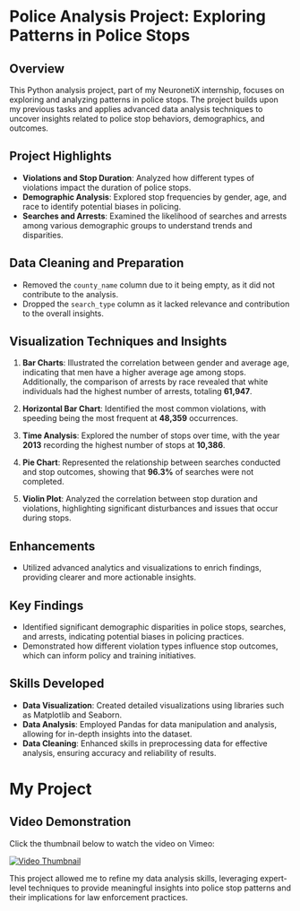# Police Analysis Project: Exploring Patterns in Police Stops

## Overview
This Python analysis project, part of my NeuronetiX internship, focuses on exploring and analyzing patterns in police stops. The project builds upon my previous tasks and applies advanced data analysis techniques to uncover insights related to police stop behaviors, demographics, and outcomes.

## Project Highlights
- **Violations and Stop Duration**: Analyzed how different types of violations impact the duration of police stops.
- **Demographic Analysis**: Explored stop frequencies by gender, age, and race to identify potential biases in policing.
- **Searches and Arrests**: Examined the likelihood of searches and arrests among various demographic groups to understand trends and disparities.

## Data Cleaning and Preparation
- Removed the `county_name` column due to it being empty, as it did not contribute to the analysis.
- Dropped the `search_type` column as it lacked relevance and contribution to the overall insights.

## Visualization Techniques and Insights
1. **Bar Charts**: Illustrated the correlation between gender and average age, indicating that men have a higher average age among stops. Additionally, the comparison of arrests by race revealed that white individuals had the highest number of arrests, totaling **61,947**.
  
2. **Horizontal Bar Chart**: Identified the most common violations, with speeding being the most frequent at **48,359** occurrences.
  
3. **Time Analysis**: Explored the number of stops over time, with the year **2013** recording the highest number of stops at **10,386**.
  
4. **Pie Chart**: Represented the relationship between searches conducted and stop outcomes, showing that **96.3%** of searches were not completed.
  
5. **Violin Plot**: Analyzed the correlation between stop duration and violations, highlighting significant disturbances and issues that occur during stops.

## Enhancements
- Utilized advanced analytics and visualizations to enrich findings, providing clearer and more actionable insights.

## Key Findings
- Identified significant demographic disparities in police stops, searches, and arrests, indicating potential biases in policing practices.
- Demonstrated how different violation types influence stop outcomes, which can inform policy and training initiatives.

## Skills Developed
- **Data Visualization**: Created detailed visualizations using libraries such as Matplotlib and Seaborn.
- **Data Analysis**: Employed Pandas for data manipulation and analysis, allowing for in-depth insights into the dataset.
- **Data Cleaning**: Enhanced skills in preprocessing data for effective analysis, ensuring accuracy and reliability of results.
# My Project

## Video Demonstration

Click the thumbnail below to watch the video on Vimeo:

[![Video Thumbnail](https://i.imgur.com/your-thumbnail-image.png)](https://vimeo.com/1053225130/3f7d75af03?share=copy)



This project allowed me to refine my data analysis skills, leveraging expert-level techniques to provide meaningful insights into police stop patterns and their implications for law enforcement practices.
